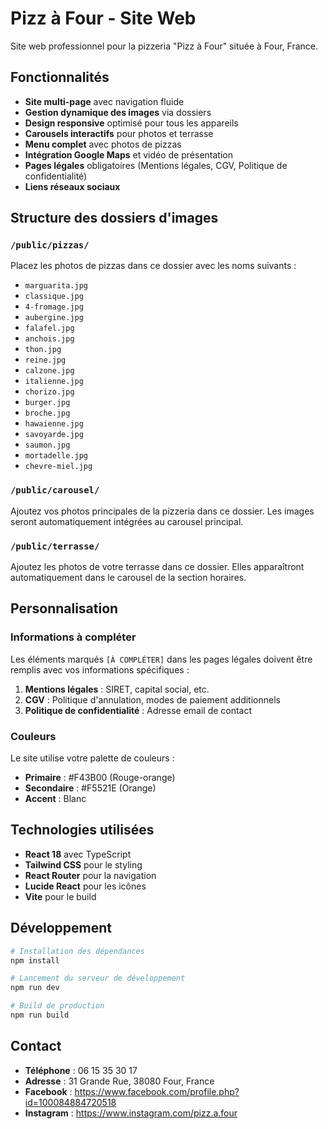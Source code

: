 # Pizz à Four - Site Web

Site web professionnel pour la pizzeria "Pizz à Four" située à Four, France.

## Fonctionnalités

- **Site multi-page** avec navigation fluide
- **Gestion dynamique des images** via dossiers
- **Design responsive** optimisé pour tous les appareils
- **Carousels interactifs** pour photos et terrasse
- **Menu complet** avec photos de pizzas
- **Intégration Google Maps** et vidéo de présentation
- **Pages légales** obligatoires (Mentions légales, CGV, Politique de confidentialité)
- **Liens réseaux sociaux**

## Structure des dossiers d'images

### `/public/pizzas/`
Placez les photos de pizzas dans ce dossier avec les noms suivants :
- `marguarita.jpg`
- `classique.jpg`
- `4-fromage.jpg`
- `aubergine.jpg`
- `falafel.jpg`
- `anchois.jpg`
- `thon.jpg`
- `reine.jpg`
- `calzone.jpg`
- `italienne.jpg`
- `chorizo.jpg`
- `burger.jpg`
- `broche.jpg`
- `hawaienne.jpg`
- `savoyarde.jpg`
- `saumon.jpg`
- `mortadelle.jpg`
- `chevre-miel.jpg`

### `/public/carousel/`
Ajoutez vos photos principales de la pizzeria dans ce dossier. Les images seront automatiquement intégrées au carousel principal.

### `/public/terrasse/`
Ajoutez les photos de votre terrasse dans ce dossier. Elles apparaîtront automatiquement dans le carousel de la section horaires.

## Personnalisation

### Informations à compléter

Les éléments marqués `[À COMPLÉTER]` dans les pages légales doivent être remplis avec vos informations spécifiques :

1. **Mentions légales** : SIRET, capital social, etc.
2. **CGV** : Politique d'annulation, modes de paiement additionnels
3. **Politique de confidentialité** : Adresse email de contact

### Couleurs

Le site utilise votre palette de couleurs :
- **Primaire** : #F43B00 (Rouge-orange)
- **Secondaire** : #F5521E (Orange)
- **Accent** : Blanc

## Technologies utilisées

- **React 18** avec TypeScript
- **Tailwind CSS** pour le styling
- **React Router** pour la navigation
- **Lucide React** pour les icônes
- **Vite** pour le build

## Développement

```bash
# Installation des dépendances
npm install

# Lancement du serveur de développement
npm run dev

# Build de production
npm run build
```

## Contact

- **Téléphone** : 06 15 35 30 17
- **Adresse** : 31 Grande Rue, 38080 Four, France
- **Facebook** : https://www.facebook.com/profile.php?id=100084884720518
- **Instagram** : https://www.instagram.com/pizz.a.four